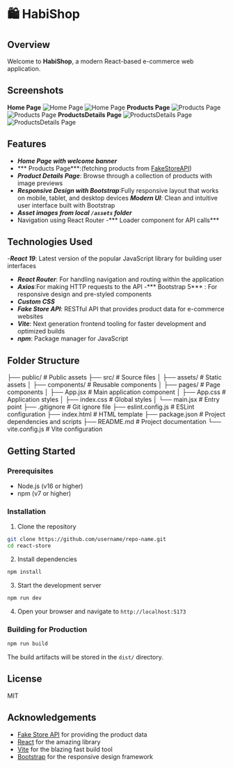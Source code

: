 
# 🛍️ HabiShop

## Overview
Welcome to **HabiShop**, a modern React-based e-commerce web application.

## Screenshots
**Home Page**
![Home Page](./src/assets/Screenshots/HomePage.png)
![Home Page](./src/assets/Screenshots/HomeMobile.png)
**Products Page**
![Products Page](./src/assets/Screenshots/ProductsPage.png)
![Products Page](./src/assets/Screenshots/ProductsMobile.png)
**ProductsDetails Page**
![ProductsDetails Page](./src/assets/Screenshots/ProductsDetailsPage.png)
![ProductsDetails Page](./src/assets/Screenshots/ProductsDetailsMobile.png)
## Features

-  ***Home Page with welcome banner***
- *** Products Page***:(fetching products from [FakeStoreAPI](https://fakestoreapi.com/))
-  ***Product Details Page***: Browse through a collection of products with image previews
-  ***Responsive Design with Bootstrap***:Fully responsive layout that works on mobile, tablet, and desktop devices
 ***Modern UI***: Clean and intuitive user interface built with Bootstrap
-  ***Asset images from local `/assets` folder***
-  Navigation using React Router
-*** Loader component for API calls***

## Technologies Used

-***React 19***: Latest version of the popular JavaScript library for building user interfaces
- ***React Router***: For handling navigation and routing within the application
- ***Axios***:For making HTTP requests to the API
-*** Bootstrap 5*** : For responsive design and pre-styled components
- ***Custom CSS***
- ***Fake Store API***: RESTful API that provides product data for e-commerce websites
- ***Vite***: Next generation frontend tooling for faster development and optimized builds
- ***npm***: Package manager for JavaScript
##  Folder Structure
├── public/              # Public assets
├── src/                 # Source files
│   ├── assets/          # Static assets
│   ├── components/      # Reusable components
│   ├── pages/           # Page components
│   ├── App.jsx          # Main application component
│   ├── App.css          # Application styles
│   ├── index.css        # Global styles
│   └── main.jsx         # Entry point
├── .gitignore           # Git ignore file
├── eslint.config.js     # ESLint configuration
├── index.html           # HTML template
├── package.json         # Project dependencies and scripts
├── README.md            # Project documentation
└── vite.config.js       # Vite configuration

## Getting Started

### Prerequisites
- Node.js (v16 or higher)
- npm (v7 or higher)

### Installation

1. Clone the repository
```bash
git clone https://github.com/username/repo-name.git
cd react-store
```

2. Install dependencies
```bash
npm install
```

3. Start the development server
```bash
npm run dev
```

4. Open your browser and navigate to `http://localhost:5173`

### Building for Production

```bash
npm run build
```

The build artifacts will be stored in the `dist/` directory.
## License
MIT

## Acknowledgements
- [Fake Store API](https://fakestoreapi.com/) for providing the product data
- [React](https://reactjs.org/) for the amazing library
- [Vite](https://vitejs.dev/) for the blazing fast build tool
- [Bootstrap](https://getbootstrap.com/) for the responsive design framework